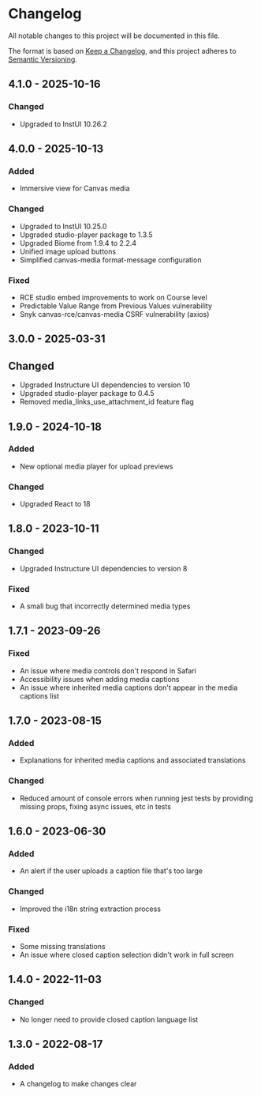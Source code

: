 # Changelog
All notable changes to this project will be documented in this file.

The format is based on [Keep a Changelog](https://keepachangelog.com/en/1.0.0/),
and this project adheres to [Semantic Versioning](https://semver.org/spec/v2.0.0.html).

## 4.1.0 - 2025-10-16

### Changed
- Upgraded to InstUI 10.26.2

## 4.0.0 - 2025-10-13

### Added
- Immersive view for Canvas media

### Changed
- Upgraded to InstUI 10.25.0
- Upgraded studio-player package to 1.3.5
- Upgraded Biome from 1.9.4 to 2.2.4
- Unified image upload buttons
- Simplified canvas-media format-message configuration

### Fixed
- RCE studio embed improvements to work on Course level
- Predictable Value Range from Previous Values vulnerability
- Snyk canvas-rce/canvas-media CSRF vulnerability (axios)

## 3.0.0 - 2025-03-31

## Changed
- Upgraded Instructure UI dependencies to version 10
- Upgraded studio-player package to 0.4.5
- Removed media_links_use_attachment_id feature flag

## 1.9.0 - 2024-10-18

### Added
- New optional media player for upload previews

### Changed
- Upgraded React to 18

## 1.8.0 - 2023-10-11

### Changed
- Upgraded Instructure UI dependencies to version 8

### Fixed
- A small bug that incorrectly determined media types

## 1.7.1 - 2023-09-26

### Fixed
- An issue where media controls don't respond in Safari
- Accessibility issues when adding media captions
- An issue where inherited media captions don't appear in the media captions list

## 1.7.0 - 2023-08-15

### Added
- Explanations for inherited media captions and associated translations

### Changed
- Reduced amount of console errors when running jest tests by providing missing props, fixing async issues, etc in tests

## 1.6.0 - 2023-06-30

### Added
- An alert if the user uploads a caption file that's too large

### Changed
- Improved the i18n string extraction process

### Fixed
- Some missing translations
- An issue where closed caption selection didn't work in full screen

## 1.4.0 - 2022-11-03

### Changed
- No longer need to provide closed caption language list

## 1.3.0 - 2022-08-17

### Added
- A changelog to make changes clear
